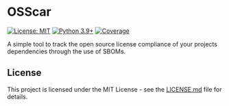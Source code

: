 # OSScar

[![License: MIT](https://img.shields.io/badge/License-MIT-yellow.svg)](https://opensource.org/licenses/MIT)
[![Python 3.9+](https://img.shields.io/badge/python-3.9+-blue.svg)](https://www.python.org/downloads/)
[![Coverage](https://codecov.io/gh/llamm-de/osscar/branch/main/graph/badge.svg)](https://codecov.io/gh/llamm-de/osscar)

A simple tool to track the open source license compliance of your projects dependencies through the use of SBOMs.

## License

This project is licensed under the MIT License - see the [LICENSE.md](LICENSE.md) file for details.
